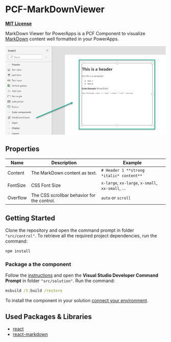 # PCF-MarkDownViewer

**[MIT License](LICENSE)**

MarkDown Viewer for PowerApps is a PCF Component to visualize [MarkDown](https://en.wikipedia.org/wiki/Markdown) content well formatted in your PowerApps.

![MarkDown Viewer](./docs/mdviewer.png)

## Properties

|Name|Description|Example|
|-|-|-|
|Content|The MarkDown content as text.|`# Header 1 **strong *italic* content**`|
|FontSize|CSS Font Size|`x-large`, `xx-large`, `x-small`, `xx-small`, ... |
|Overflow|The CSS scrollbar behavior for the control.|`auto` or `scroll`|

## Getting Started

Clone the repository and open the command prompt in folder `"src/control"`. To retrieve all the required project dependencies, run the command:

```cmd
npm install
```

### Package a the component

Follow the [instructions](https://docs.microsoft.com/en-us/powerapps/developer/component-framework/import-custom-controls) and open the **Visual Studio Developer Command Prompt** in folder `"src/solution"`. Run the command:

```cmd
msbuild /t:build /restore
```

To install the component in your solution [connect your environment](https://docs.microsoft.com/en-us/powerapps/developer/component-framework/import-custom-controls#connecting-to-your-environment).

## Used Packages & Libraries

* [react](https://www.npmjs.com/package/react)
* [react-markdown](https://www.npmjs.com/package/react-markdown)
